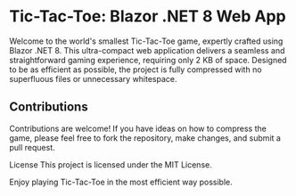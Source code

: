 # Tic-Tac-Toe: Blazor .NET 8 Web App

Welcome to the world's smallest Tic-Tac-Toe game, expertly crafted using Blazor .NET 8. 
This ultra-compact web application delivers a seamless and straightforward gaming experience, requiring only 2 KB of space. 
Designed to be as efficient as possible, the project is fully compressed with no superfluous files or unnecessary whitespace.

## Contributions
Contributions are welcome! If you have ideas on how to compress the game, please feel free to fork the repository, make changes, and submit a pull request.

License
This project is licensed under the MIT License.

Enjoy playing Tic-Tac-Toe in the most efficient way possible.
